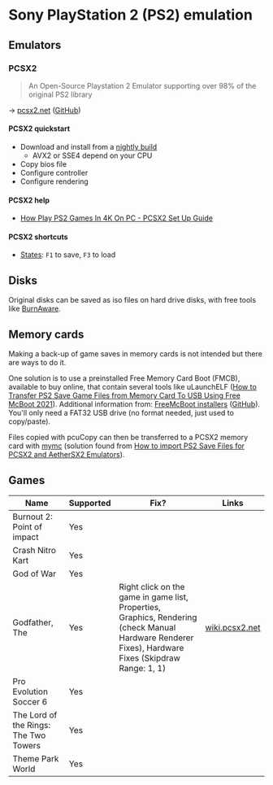 # Sony PlayStation 2 (PS2) emulation

## Emulators

### PCSX2

> An Open-Source Playstation 2 Emulator supporting over 98% of the original PS2 library

→ [pcsx2.net](https://pcsx2.net/) ([GitHub](https://github.com/PCSX2))

#### PCSX2 quickstart

* Download and install from a [nightly build](https://pcsx2.net/downloads/#nightly-anchor)
  * AVX2 or SSE4 depend on your CPU
* Copy bios file
* Configure controller
* Configure rendering

#### PCSX2 help

* [How Play PS2 Games In 4K On PC - PCSX2 Set Up Guide](https://www.youtube.com/watch?v=3rSiK2aO_5k)

#### PCSX2 shortcuts

* [States](https://wiki.pcsx2.net/Savestate): `F1` to save, `F3` to load

## Disks

Original disks can be saved as iso files on hard drive disks, with free tools like [BurnAware](https://www.burnaware.com/).

## Memory cards

Making a back-up of game saves in memory cards is not intended but there are ways to do it.

One solution is to use a preinstalled Free Memory Card Boot (FMCB), available to buy online, that contain several tools like uLaunchELF ([How to Transfer PS2 Save Game Files from Memory Card To USB Using Free McBoot 2021](https://www.youtube.com/watch?v=vWy_QBeRA-g)). Additional information from: [FreeMcBoot installers](https://israpps.github.io/FreeMcBoot-Installer/) ([GitHub](https://github.com/israpps/FreeMcBoot-Installer)). You'll only need a FAT32 USB drive (no format needed, just used to copy/paste).

Files copied with pcuCopy can then be transferred to a PCSX2 memory card with [mymc](http://www.csclub.uwaterloo.ca:11068/mymc/) (solution found from [How to import PS2 Save Files for PCSX2 and AetherSX2 Emulators](https://www.youtube.com/watch?v=70YyoqXBy5A)).

## Games

Name | Supported | Fix? | Links
---- | --------- | ---- | -----
Burnout 2: Point of impact | Yes | |
Crash Nitro Kart | Yes | |
God of War | Yes | |
Godfather, The | Yes | Right click on the game in game list, Properties, Graphics, Rendering (check Manual Hardware Renderer Fixes), Hardware Fixes (Skipdraw Range: 1, 1) | [wiki.pcsx2.net](https://wiki.pcsx2.net/The_Godfather)
Pro Evolution Soccer 6 | Yes | |
The Lord of the Rings: The Two Towers | Yes | |
Theme Park World | Yes | |
